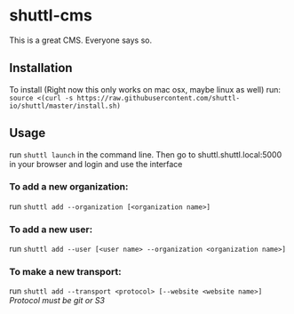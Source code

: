 # shuttl-cms

This is a great CMS. Everyone says so.

## Installation
To install (Right now this only works on mac osx, maybe linux as well) run:
`source <(curl -s https://raw.githubusercontent.com/shuttl-io/shuttl/master/install.sh)`

## Usage

run `shuttl launch` in the command line. Then go to shuttl.shuttl.local:5000 in your browser and login and use the interface

### To add a new organization:
run `shuttl add --organization [<organization name>]`

### To add a new user:
run `shuttl add --user [<user name> --organization <organization name>]`

### To make a new transport:
run `shuttl add --transport <protocol> [--website <website name>]`
*Protocol must be git or S3*